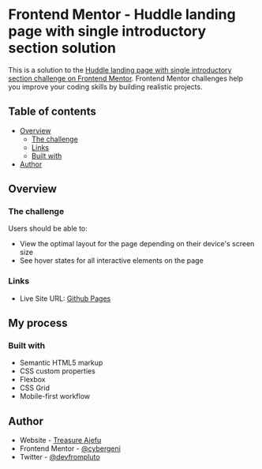 # Frontend Mentor - Huddle landing page with single introductory section solution

This is a solution to the [Huddle landing page with single introductory section challenge on Frontend Mentor](https://www.frontendmentor.io/challenges/huddle-landing-page-with-a-single-introductory-section-B_2Wvxgi0). Frontend Mentor challenges help you improve your coding skills by building realistic projects. 

## Table of contents

- [Overview](#overview)
  - [The challenge](#the-challenge)
  - [Links](#links)
  - [Built with](#built-with)
- [Author](#author)



## Overview

### The challenge

Users should be able to:

- View the optimal layout for the page depending on their device's screen size
- See hover states for all interactive elements on the page

### Links

- Live Site URL: [Github Pages](https://cybergeni.github.io/huddle-landing-page-single)

## My process

### Built with

- Semantic HTML5 markup
- CSS custom properties
- Flexbox
- CSS Grid
- Mobile-first workflow


## Author

- Website - [Treasure Ajefu](https://www.your-site.com)
- Frontend Mentor - [@cybergeni](https://www.frontendmentor.io/profile/cybergeni)
- Twitter - [@devfrompluto](https://www.twitter.com/devfrompluto)

